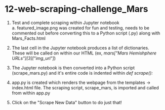 # 12-web-scraping-challenge_Mars

1. Test and complete scraping within Jupyter notebook <br>
    a. featured_image.png was created for fun and testing, needs to be commented out before converting this to a Python script (.py) along with Mars_Facts.html
    
2. The last cell in the Jupyter notebook produces a list of dictionaries. These will be called on within our HTML (ex, _mars["Mars Hemishphere URLs"][3]["img_url"]_)

3. The Jupyter notebook is then converted into a Python script (scrape_mars.py) and it's entire code is indented within _def scrape():_

4. app.py is created which renders the webpage from the templates -> index.html file. The scraping script, scrape_mars, is imported and called from within app.py

5. Click on the "Scrape New Data" button to do just that!
